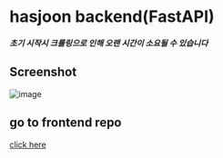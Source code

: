 # hasjoon backend(FastAPI)

***초기 시작시 크롤링으로 인해 오랜 시간이 소요될 수 있습니다***

## Screenshot

![image](https://github.com/user-attachments/assets/229eadaa-13de-4fda-956e-b200b146ca0d)

## go to frontend repo

[click here](https://github.com/BetaTester772/hasjoon-svelte)
